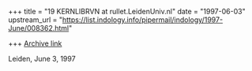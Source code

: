 +++
title = "19 KERNLIBRVN at rullet.LeidenUniv.nl"
date = "1997-06-03"
upstream_url = "https://list.indology.info/pipermail/indology/1997-June/008362.html"

+++
[Archive link](https://list.indology.info/pipermail/indology/1997-June/008362.html)

Leiden, June 3, 1997





